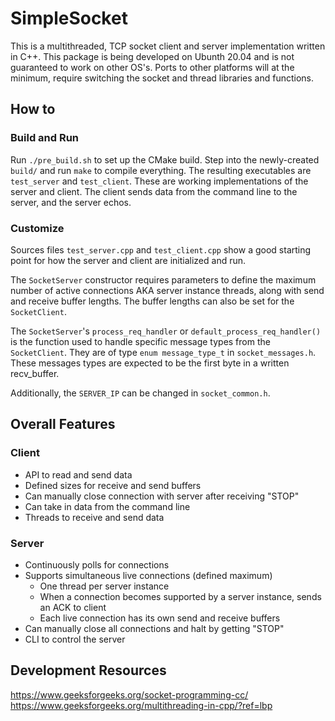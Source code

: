 # SimpleSocket

This is a multithreaded, TCP socket client and server implementation written in C++.  This package is being developed on Ubunth 20.04 and is not guaranteed to work on other OS's.  Ports to other platforms will at the minimum, require switching the socket and thread libraries and functions.

## How to
### Build and Run
Run ```./pre_build.sh``` to set up the CMake build.  Step into the newly-created ```build/``` and run ```make``` to compile everything.  The resulting executables are ```test_server``` and ```test_client```.  These are working implementations of the server and client.  The client sends data from the command line to the server, and the server echos.

### Customize
Sources files ```test_server.cpp``` and ```test_client.cpp``` show a good starting point for how the server and client are initialized and run.

The ```SocketServer``` constructor requires parameters to define the maximum number of active connections AKA server instance threads, along with send and receive buffer lengths.  The buffer lengths can also be set for the ```SocketClient```.

The ```SocketServer```'s ```process_req_handler``` or ```default_process_req_handler()``` is the function used to handle specific message types from the ```SocketClient```.  They are of type ```enum message_type_t``` in ```socket_messages.h```.  These messages types are expected to be the first byte in a written recv_buffer.

Additionally, the ```SERVER_IP``` can be changed in ```socket_common.h```.

## Overall Features

### Client
- API to read and send data
- Defined sizes for receive and send buffers
- Can manually close connection with server after receiving "STOP"
- Can take in data from the command line
- Threads to receive and send data

### Server
- Continuously polls for connections
- Supports simultaneous live connections (defined maximum)
    - One thread per server instance
    - When a connection becomes supported by a server instance, sends an ACK to client
    - Each live connection has its own send and receive buffers
- Can manually close all connections and halt by getting "STOP"
- CLI to control the server

## Development Resources
https://www.geeksforgeeks.org/socket-programming-cc/
https://www.geeksforgeeks.org/multithreading-in-cpp/?ref=lbp

